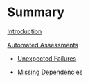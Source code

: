 # Summary

[Introduction](./introduction.md)

[Automated Assessments](./assessments.md)

- [Unexpected Failures](./unexpected_failures.md)

- [Missing Dependencies](./missing_dependencies.md)


